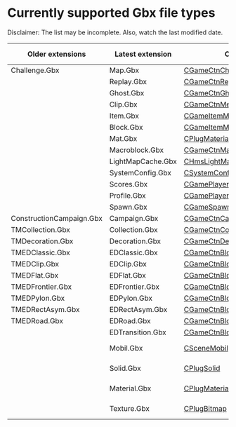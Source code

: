 # Currently supported Gbx file types

Disclaimer: The list may be incomplete. Also, watch the last modified date.

Older extensions | Latest extension | Class | Read (whole) | Write | Read (header)
| --- | --- | --- | --- | --- | ---
| Challenge.Gbx | Map.Gbx | [CGameCtnChallenge](Src/GBX.NET/Engines/Game/CGameCtnChallenge.cs) | Yes | Yes | Yes
| | Replay.Gbx | [CGameCtnReplayRecord](Src/GBX.NET/Engines/Game/CGameCtnReplayRecord.cs) | Yes | No | Yes
| | Ghost.Gbx | [CGameCtnGhost](Src/GBX.NET/Engines/Game/CGameCtnGhost.cs) | Yes | Yes
| | Clip.Gbx | [CGameCtnMediaClip](Src/GBX.NET/Engines/Game/CGameCtnMediaClip.cs) | Yes | Yes
| | Item.Gbx | [CGameItemModel](Src/GBX.NET/Engines/GameData/CGameItemModel.cs) | Yes | No | Yes
| | Block.Gbx | [CGameItemModel](Src/GBX.NET/Engines/GameData/CGameItemModel.cs) | Yes | No | Yes
| | Mat.Gbx | [CPlugMaterialUserInst](Src/GBX.NET/Engines/Plug/CPlugMaterialUserInst.cs) | Yes | Yes
| | Macroblock.Gbx | [CGameCtnMacroBlockInfo](Src/GBX.NET/Engines/Game/CGameCtnMacroBlockInfo.cs) | Yes | Yes | Yes
| | LightMapCache.Gbx | [CHmsLightMapCache](Src/GBX.NET/Engines/Hms/CHmsLightMapCache.cs) | Yes | Yes
| | SystemConfig.Gbx | [CSystemConfig](Src/GBX.NET/Engines/System/CSystemConfig.cs) | Yes | Yes
| | Scores.Gbx | [CGamePlayerScore](Src/GBX.NET/Engines/Game/CGamePlayerScore.cs) | Yes | No
| | Profile.Gbx | [CGamePlayerProfile](Src/GBX.NET/Engines/Game/CGamePlayerProfile.cs) | No | No | Yes
| | Spawn.Gbx | [CGameSpawnModel](Src/GBX.NET/Engines/GameData/CGameSpawnModel.cs) | Yes | Yes
| ConstructionCampaign.Gbx | Campaign.Gbx | [CGameCtnCampaign](Src/GBX.NET/Engines/Game/CGameCtnCampaign.cs) | Yes | Yes
| TMCollection.Gbx | Collection.Gbx | [CGameCtnCollection](Src/GBX.NET/Engines/Game/CGameCtnCollection.cs) | Yes | Yes | Yes
| TMDecoration.Gbx | Decoration.Gbx | [CGameCtnDecoration](Src/GBX.NET/Engines/Game/CGameCtnDecoration.cs) | Yes | Yes | Partially
| TMEDClassic.Gbx | EDClassic.Gbx | [CGameCtnBlockInfoClassic](Src/GBX.NET/Engines/Game/CGameCtnBlockInfoClassic.cs) | Yes | Yes | Yes
| TMEDClip.Gbx | EDClip.Gbx | [CGameCtnBlockInfoClip](Src/GBX.NET/Engines/Game/CGameCtnBlockInfoClip.cs) | Yes | Yes | Yes
| TMEDFlat.Gbx | EDFlat.Gbx | [CGameCtnBlockInfoFlat](Src/GBX.NET/Engines/Game/CGameCtnBlockInfoFlat.cs) | Yes | Yes | Yes
| TMEDFrontier.Gbx | EDFrontier.Gbx | [CGameCtnBlockInfoFrontier](Src/GBX.NET/Engines/Game/CGameCtnBlockInfoFrontier.cs) | Yes | Yes | Yes
| TMEDPylon.Gbx | EDPylon.Gbx | [CGameCtnBlockInfoPylon](Src/GBX.NET/Engines/Game/CGameCtnBlockInfoPylon.cs) | Yes | Yes | Yes
| TMEDRectAsym.Gbx | EDRectAsym.Gbx | [CGameCtnBlockInfoRectAsym](Src/GBX.NET/Engines/Game/CGameCtnBlockInfoRectAsym.cs) | Yes | Yes | Yes
| TMEDRoad.Gbx | EDRoad.Gbx | [CGameCtnBlockInfoRoad](Src/GBX.NET/Engines/Game/CGameCtnBlockInfoRoad.cs) | Yes | Yes | Yes
| | EDTransition.Gbx | [CGameCtnBlockInfoTransition](Src/GBX.NET/Engines/Game/CGameCtnBlockInfoTransition.cs) | Yes | Yes | Yes
| | Mobil.Gbx | [CSceneMobil](Src/GBX.NET/Engines/Scene/CSceneMobil.cs) | Up to TMUF | No
| | Solid.Gbx | [CPlugSolid](Src/GBX.NET/Engines/Plug/CPlugSolid.cs) | Up to TMUF | No
| | Material.Gbx | [CPlugMaterial](Src/GBX.NET/Engines/Plug/CPlugMaterial.cs) | Up to TMUF | No
| | Texture.Gbx | [CPlugBitmap](Src/GBX.NET/Engines/Plug/CPlugBitmap.cs) | Up to TMUF | No
